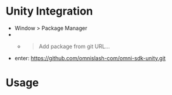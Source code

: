 # Unity Integration
- Window > Package Manager
- + > Add package from git URL...
- enter: https://github.com/omnislash-com/omni-sdk-unity.git

# Usage
